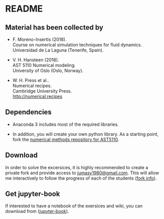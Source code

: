 # README

## Material has been collected by

* F. Moreno-Insertis (2018).<br>
Course on numerical simulation techniques for fluid dynamics.<br>
Universidad de La Laguna (Tenerife, Spain).

* V. H. Hansteen (2018).<br>
AST 5110 Numerical modeling.<br>
University of Oslo (Oslo, Norway).

* W. H. Press et al..<br>
Numerical recipes.<br>
Cambridge University Press.<br>
<http://numerical.recipes>

## Dependencies

* Anaconda 3 includes most of the required libraries.

* In addition, you will create your own python library.
As a starting point, fork the
[numerical methods repository for AST5110](https://github.com/jumasy/nm_lib.git).

## Download

In order to solve the excersices, it is highly recommended to create a private fork and provide access to jumasy1980@gmail.com.
This will allow me interactively to follow the progress of each of the students
([fork info](https://docs.gitlab.com/ee/user/project/repository/forking_workflow.html)).

## Get jupyter-book

If interested to have a notebook of the exersices and wiki, you can download from ([jupyter-book](https://jumasy.github.io/AST5110/AST5110.wiki/Home.html)).
